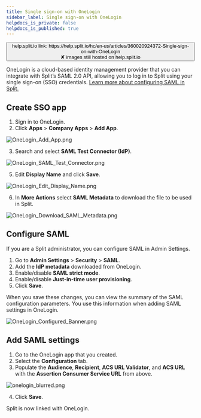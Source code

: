 ```yaml
---
title: Single sign-on with OneLogin
sidebar_label: Single sign-on with OneLogin
helpdocs_is_private: false
helpdocs_is_published: true
---
```


<p>
  <button style={{borderRadius:'8px', border:'1px', fontFamily:'Courier New', fontWeight:'800', textAlign:'left'}}> help.split.io link: https://help.split.io/hc/en-us/articles/360020924372-Single-sign-on-with-OneLogin <br /> ✘ images still hosted on help.split.io </button>
</p>

OneLogin is a cloud-based identity management provider that you can integrate with Split’s SAML 2.0 API, allowing you to log in to Split using your single sign-on (SSO) credentials. [Learn more about configuring SAML in Split.](https://help.split.io/hc/en-us/articles/360021120871)

## Create SSO app
 
1. Sign in to OneLogin.
2. Click **Apps** > **Company Apps** > **Add App**.

 <p>
 	<img src="https://help.split.io/hc/article_attachments/360017696791/OneLogin_Add_App.png" alt="OneLogin_Add_App.png" />
</p>

3. Search and select **SAML Test Connector (IdP)**.

<p>
	<img src="https://help.split.io/hc/article_attachments/360017808292/OneLogin_SAML_Test_Connector.png" alt="OneLogin_SAML_Test_Connector.png" />
</p>

5. Edit **Display Name** and click **Save**.

<p>
	<img src="https://help.split.io/hc/article_attachments/360017696771/OneLogin_Edit_Display_Name.png" alt="OneLogin_Edit_Display_Name.png" />
</p>	

6. In **More Actions** select **SAML Metadata** to download the file to be used in Split.

<p>
	<img src="https://help.split.io/hc/article_attachments/360017696751/OneLogin_Download_SAML_Metadata.png" alt="OneLogin_Download_SAML_Metadata.png" />
</p>

## Configure SAML
 
If you are a Split administrator, you can configure SAML in Admin Settings.

1. Go to **Admin Settings** > **Security** > **SAML**.
2. Add the **IdP metadata** downloaded from OneLogin.
3. Enable/disable **SAML strict mode**.
4. Enable/disable **Just-in-time user provisioning**.
5. Click **Save**.

When you save these changes, you can view the summary of the SAML configuration parameters. You use this information when adding SAML settings in OneLogin.

<p>
  <img src="https://help.split.io/hc/article_attachments/360017808272/OneLogin_Configured_Banner.png" alt="OneLogin_Configured_Banner.png" />
</p>

## Add SAML settings
 
1. Go to the OneLogin app that you created.
2. Select the **Configuration** tab.
3. Populate the **Audience**, **Recipient**, **ACS URL Validator**, and **ACS URL** with the **Assertion Consumer Service URL** from above.

 <p>
  <img src="https://help.split.io/hc/article_attachments/360087203191/onelogin_blurred.png" alt="onelogin_blurred.png" />
</p>

4. Click **Save**.

Split is now linked with OneLogin.
